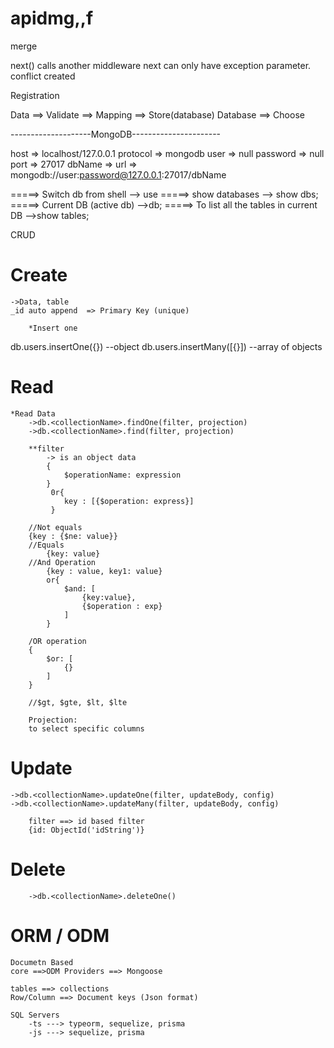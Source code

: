 # apidmg,,f
merge

next() calls another middleware
next can only have exception parameter.
conflict created



Registration 

Data ==> Validate ==> Mapping ==> Store(database)
Database ==> Choose

--------------------MongoDB----------------------

host => localhost/127.0.0.1
protocol => mongodb
user => null
password => null
port => 27017
dbName => 
url => mongodb://user:password@127.0.0.1:27017/dbName

=====> Switch db from shell 
    --> use <dbname>
=====> show databases 
    --> show dbs; 
=====> Current DB (active db) 
    -->db; 
=====> To list all the tables in current DB 
    -->show tables; 


CRUD 
# Create 
    ->Data, table
    _id auto append  => Primary Key (unique)

        *Insert one 

db.users.insertOne({})          --object
db.users.insertMany([{}])       --array of objects

# Read
    *Read Data
        ->db.<collectionName>.findOne(filter, projection)
        ->db.<collectionName>.find(filter, projection)

        **filter
            -> is an object data 
            {
                $operationName: expression
            }
             0r{
                key : [{$operation: express}]
             }
        
        //Not equals
        {key : {$ne: value}}
        //Equals
            {key: value}
        //And Operation 
            {key : value, key1: value}
            or{
                $and: [
                    {key:value},
                    {$operation : exp}
                ]
            }

        /OR operation 
        {
            $or: [
                {}
            ]
        }

        //$gt, $gte, $lt, $lte

        Projection: 
        to select specific columns 

# Update
    ->db.<collectionName>.updateOne(filter, updateBody, config)
    ->db.<collectionName>.updateMany(filter, updateBody, config)

        filter ==> id based filter
        {id: ObjectId('idString')}

# Delete

        ->db.<collectionName>.deleteOne()

# ORM / ODM 

    Documetn Based
    core ==>ODM Providers ==> Mongoose

    tables ==> collections
    Row/Column ==> Document keys (Json format)

    SQL Servers 
        -ts ---> typeorm, sequelize, prisma
        -js ---> sequelize, prisma